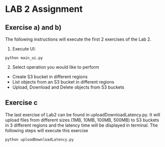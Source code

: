 # LAB 2 Assignment

## Exercise a) and b)

The following instructions will execute the first 2 exercises of the Lab 2. 
1. Execute UI:
```
python main_ui.py
```
2. Select operation you would like to perform
- Create S3 bucket in different regions
- List objects from an S3 bucket in different regions
- Upload, Download and Delete objects from S3 buckets

## Exercise c
 The last exercise of Lab2 can be found in uploadDownloadLatency.py. It will upload files from different sizes (1MB, 10MB, 100MB, 500MB) to S3 buckets in 3 different regions and the latency time will be displayed in terminal. The following steps will execute this exercise

 ```
 python uploadDownloadLatency.py
 ```

